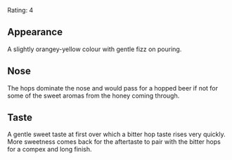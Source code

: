 Rating: 4

## Appearance

A slightly orangey-yellow colour with gentle fizz on pouring.

## Nose

The hops dominate the nose and would pass for a hopped beer if not for some of the sweet aromas from the honey coming through.

## Taste

A gentle sweet taste at first over which a bitter hop taste rises very
quickly. More sweetness comes back for the aftertaste to pair with the bitter hops for a compex and long finish.